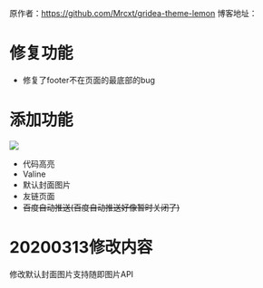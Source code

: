 原作者：https://github.com/Mrcxt/gridea-theme-lemon
博客地址：
# 修复功能
+ 修复了footer不在页面的最底部的bug
# 添加功能
![](https://tva1.sinaimg.cn/large/006ZFECEgy1gcq002608bj30wv0lw755.jpg)
+ 代码高亮
+ Valine
+ 默认封面图片
+ 友链页面
+ ~~百度自动推送(百度自动推送好像暂时关闭了)~~
# 20200313修改内容
修改默认封面图片支持随即图片API
